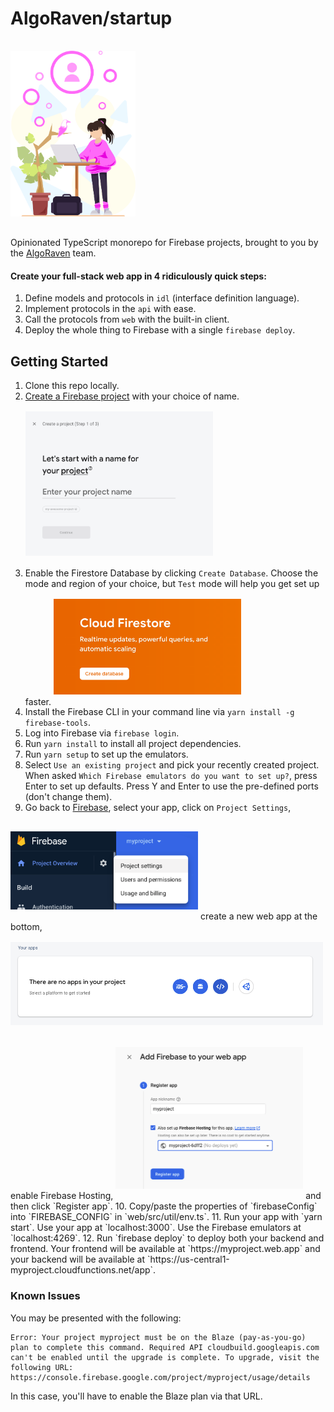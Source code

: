 # AlgoRaven/startup

<img src="./docs/assets/algoraven.png" width="200" style="margin-top: 16px; margin-bottom: 16px;" />

Opinionated TypeScript monorepo for Firebase projects, brought to you by the <a href="https://algoraven.com">AlgoRaven</a> team.

#### Create your full-stack web app in 4 ridiculously quick steps:

1. Define models and protocols in `idl` (interface definition language).
2. Implement protocols in the `api` with ease.
3. Call the protocols from `web` with the built-in client.
4. Deploy the whole thing to Firebase with a single `firebase deploy`.

## Getting Started

1. Clone this repo locally.
2. [Create a Firebase project](https://console.firebase.google.com/) with your choice of name.
   <img src="./docs/assets/create-project.png" width="300" style="margin-top: 16px; margin-bottom: 16px;" />
3. Enable the Firestore Database by clicking `Create Database`. Choose the mode and region of your choice, but `Test` mode will help you get set up faster.
   <img src="./docs/assets/create-database.png" width="300" style="margin-top: 16px; margin-bottom: 16px;" />
4. Install the Firebase CLI in your command line via `yarn install -g firebase-tools`.
5. Log into Firebase via `firebase login`.
6. Run `yarn install` to install all project dependencies.
7. Run `yarn setup` to set up the emulators.
8. Select `Use an existing project` and pick your recently created project. When asked `Which Firebase emulators do you want to set up?`, press Enter to set up defaults. Press Y and Enter to use the pre-defined ports (don't change them).
9. Go back to [Firebase](https://console.firebase.google.com/), select your app, click on `Project Settings`,
<img src="./docs/assets/project-settings.png" width="300" style="margin-top: 16px; margin-bottom: 16px;" />
create a new web app at the bottom,
<img src="./docs/assets/web-app.png" width="500" style="margin-top: 16px; margin-bottom: 16px;" />
enable Firebase Hosting,
<img src="./docs/assets/create-web-app.png" width="300" style="margin-top: 16px; margin-bottom: 16px;" />
and then click `Register app`.
10. Copy/paste the properties of `firebaseConfig` into `FIREBASE_CONFIG` in `web/src/util/env.ts`.
11. Run your app with `yarn start`. Use your app at `localhost:3000`. Use the Firebase emulators at `localhost:4269`.
12. Run `firebase deploy` to deploy both your backend and frontend. Your frontend will be available at `https://myproject.web.app` and your backend will be available at `https://us-central1-myproject.cloudfunctions.net/app`.

### Known Issues

You may be presented with the following:
```
Error: Your project myproject must be on the Blaze (pay-as-you-go) plan to complete this command. Required API cloudbuild.googleapis.com can't be enabled until the upgrade is complete. To upgrade, visit the following URL:
https://console.firebase.google.com/project/myproject/usage/details
```
In this case, you'll have to enable the Blaze plan via that URL.
